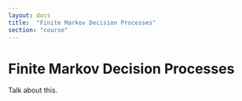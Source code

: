 ```yaml
---
layout: docs
title:  "Finite Markov Decision Processes"
section: "course"
---
```


# Finite Markov Decision Processes

Talk about this.
